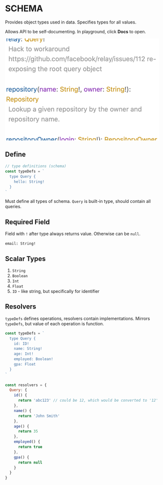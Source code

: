 # SCHEMA

Provides object types used in data. Specifies types for all values.

Allows API to be self-documenting. In playground, click **Docs** to open.

![Docs](../assets/gql_docs.png)

## Define

```javascript
// type definitions (schema)
const typeDefs = `
  type Query {
    hello: String!
  }
`
```

Must define all types of schema. `Query` is built-in type, should contain all queries.

## Required Field

Field with `!` after type always returns value. Otherwise can be `null`.

`email: String!`

## Scalar Types

1. `String`
2. `Boolean`
3. `Int`
4. `Float`
5. `ID` - like string, but specifically for identifier

## Resolvers

`typeDefs` defines operations, resolvers contain implementations. Mirrors `typeDefs`, but value of each operation is function.

```javascript
const typeDefs = `
  type Query {
    id: ID!
    name: String!
    age: Int!
    employed: Boolean!
    gpa: Float
  }
`

const resolvers = {
  Query: {
    id() {
      return 'abc123' // could be 12, which would be converted to '12'
    },
    name() {
      return 'John Smith'
    },
    age() {
      return 35
    },
    employed() {
      return true
    },
    gpa() {
      return null
    }
  }
}
```
